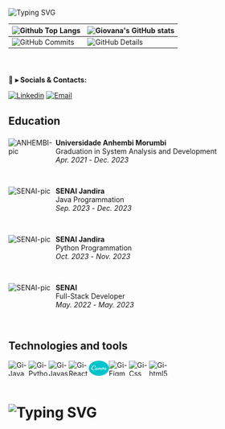 ![Typing SVG](https://readme-typing-svg.demolab.com?font=Fira+Code&size=29&pause=1500&weight=900&duration=3500&color=FFFFFF&background=FFFFFF00&vCenter=true&width=1000&height=60&lines=✌️+Hi+there.+My+name+is+Giovana,+and+I+am+a+Full-Stack+Dev)

| ![Github Top Langs](https://github-readme-stats.vercel.app/api/top-langs/?username=Giovana-Manuquian&layout=compact&theme=radical) | ![Giovana's GitHub stats](https://github-readme-stats.vercel.app/api?username=Giovana-Manuquian&include=private&theme=radical&show_icons=true&hide_border=True&line_height=20&PAT_1) |
| ----------- | ----------- |
| ![GitHub Commits](https://github-readme-streak-stats.herokuapp.com/?user=Giovana-Manuquian&theme=radical&ring=e73737&currStreakNum=ffffff&hide_border=true) | ![GitHub Details](http://github-profile-summary-cards.vercel.app/api/cards/profile-details?username=Giovana-Manuquian&theme=radical) |

<br>

###

💬 **▸ Socials & Contacts:**

  [![Linkedin](https://img.shields.io/badge/LinkedIn-0077B5?style=for-the-badge&logo=linkedin&logoColor=white)](https://www.linkedin.com/in/giovana-manuquian-a4829a188/)
  [![Email](https://img.shields.io/badge/Gmail-F51919?style=for-the-badge&logo=gmail&logoColor=white)](mailto:gmanuquian@gmail.com)

## Education

###

  <a href="https://portal.anhembi.br/"><img src="https://is3-ssl.mzstatic.com/image/thumb/Purple115/v4/bb/22/74/bb2274be-323b-062d-8d37-409596aeefb3/source/512x512bb.jpg" align="left" width="94" height="94" alt="ANHEMBI-pic"/></a>
  **Universidade Anhembi Morumbi** \
  Graduation in System Analysis and Development \
  <i>Apr. 2021</i> - <i>Dec. 2023</i>
  
  <br>

  <a href="https://jandira.sp.senai.br/"><img src="https://yt3.googleusercontent.com/CtLABW19pvsUQBevGUun2y2AoHPrh9I3SkJq4dEXaMQsI8IBgvZ26Wcuyd7PYZdrWbhRAX6SObs=s900-c-k-c0x00ffffff-no-rj" align="left" width="94" height="94" alt="SENAI-pic"/></a>
  **SENAI Jandira** \
  Java Programmation \
  <i>Sep. 2023</i> - <i>Dec. 2023</i>

  <br>

  <a href="https://jandira.sp.senai.br/"><img src="https://yt3.googleusercontent.com/CtLABW19pvsUQBevGUun2y2AoHPrh9I3SkJq4dEXaMQsI8IBgvZ26Wcuyd7PYZdrWbhRAX6SObs=s900-c-k-c0x00ffffff-no-rj" align="left" width="94" height="94" alt="SENAI-pic"/></a>
  **SENAI Jandira** \
  Python Programmation \
  <i>Oct. 2023</i> - <i>Nov. 2023</i>

  <br>

  <a href="https://www.sp.senai.br/"><img src="https://yt3.googleusercontent.com/CtLABW19pvsUQBevGUun2y2AoHPrh9I3SkJq4dEXaMQsI8IBgvZ26Wcuyd7PYZdrWbhRAX6SObs=s900-c-k-c0x00ffffff-no-rj" align="left" width="94" height="94" alt="SENAI-pic"/></a>
  **SENAI** \
  Full-Stack Developer \
  <i>May. 2022</i> - <i>May. 2023</i>
  
<br>

## Technologies and tools

<div style="display: flex; align-items: center;">
  <img align="center" alt="Gi-Java" height="30" width="40" src="https://cdn.jsdelivr.net/gh/devicons/devicon/icons/java/java-original.svg">
  <img align="center" alt="Gi-Python" height="30" width="40" src="https://cdn.jsdelivr.net/gh/devicons/devicon/icons/python/python-original-wordmark.svg">
  <img align="center" alt="Gi-Javascript" height="30" width="40" src="https://cdn.jsdelivr.net/gh/devicons/devicon/icons/javascript/javascript-original.svg">
  <img align="center" alt="Gi-ReactJs" height="30" width="40" src="https://cdn.jsdelivr.net/gh/devicons/devicon/icons/react/react-original-wordmark.svg">
  <img align="center" alt="Gi-Canva" height="30" width="40" src="https://raw.githubusercontent.com/devicons/devicon/master/icons/canva/canva-original.svg">
  <img align="center" alt="Gi-Figma" height="30" width="40" src="https://cdn.jsdelivr.net/gh/devicons/devicon/icons/figma/figma-original.svg">
  <img align="center" alt="Gi-Css" height="30" width="40" src="https://cdn.jsdelivr.net/gh/devicons/devicon/icons/css3/css3-original.svg">
  <img align="center" alt="Gi-html5" height="30" width="40" src="https://cdn.jsdelivr.net/gh/devicons/devicon/icons/html5/html5-original.svg">
</div>

<br>

# ![Typing SVG](https://readme-typing-svg.demolab.com?font=Dancing+Script&weight=900&size=28&duration=3500&pause=1500&color=F7F7F7&background=FFFFFF00&vCenter=true&width=1000&lines=👋+Thanks+for+visiting.+See+you+around!)

